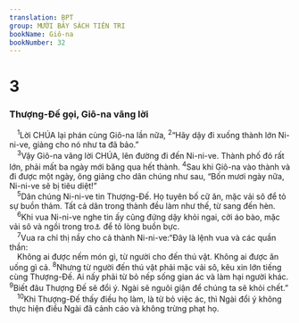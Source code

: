 ```yaml
---
translation: BPT
group: MƯỜI BẢY SÁCH TIÊN TRI
bookName: Giô-na 
bookNumber: 32
---
```


<div class="title"><h1>3</h1><h3>Thượng-Đế gọi, Giô-na vâng lời</h3></div>
<span class="verse gion_3_1"> <sup>1</sup>Lời CHÚA lại phán cùng Giô-na lần nữa,</span>
<span class="verse gion_3_2"><sup>2</sup>“Hãy dậy đi xuống thành lớn Ni-ni-ve, giảng cho nó như ta đã bảo.”<br/></span>
<span class="verse gion_3_3"> <sup>3</sup>Vậy Giô-na vâng lời CHÚA, lên đường đi đến Ni-ni-ve. Thành phố đó rất lớn, phải mất ba ngày mới băng qua hết thành.</span>
<span class="verse gion_3_4"><sup>4</sup>Sau khi Giô-na vào thành và đi được một ngày, ông giảng cho dân chúng như sau, “Bốn mươi ngày nữa, Ni-ni-ve sẽ bị tiêu diệt!”<br/></span>
<span class="verse gion_3_5"> <sup>5</sup>Dân chúng Ni-ni-ve tin Thượng-Đế. Họ tuyên bố cữ ăn, mặc vải sô để tỏ sự buồn thảm. Tất cả dân trong thành đều làm như thế, từ sang đến hèn.<br/></span>
<span class="verse gion_3_6"> <sup>6</sup>Khi vua Ni-ni-ve nghe tin ấy cũng đứng dậy khỏi ngai, cởi áo bào, mặc vải sô và ngồi trong tro<a data-toggle="tooltip" data-placement="bottom" title="Để tỏ lòng buồn thảm.">⚓</a> để tỏ lòng buồn bực.<br/></span>
<span class="verse gion_3_7"> <sup>7</sup>Vua ra chỉ thị nầy cho cả thành Ni-ni-ve:“Đây là lệnh vua và các quần thần:<br/> Không ai được nếm món gì, từ người cho đến thú vật. Không ai được ăn uống gì cả.</span>
<span class="verse gion_3_8"><sup>8</sup>Nhưng từ người đến thú vật phải mặc vải sô, kêu xin lớn tiếng cùng Thượng-Đế. Ai nấy phải từ bỏ nếp sống gian ác và làm hại người khác.</span>
<span class="verse gion_3_9"><sup>9</sup>Biết đâu Thượng Đế sẽ đổi ý. Ngài sẽ nguôi giận để chúng ta sẽ khỏi chết.”<br/></span>
<span class="verse gion_3_10"> <sup>10</sup>Khi Thượng-Đế thấy điều họ làm, là từ bỏ việc ác, thì Ngài đổi ý không thực hiện điều Ngài đã cảnh cáo và không trừng phạt họ.<br/></span>
